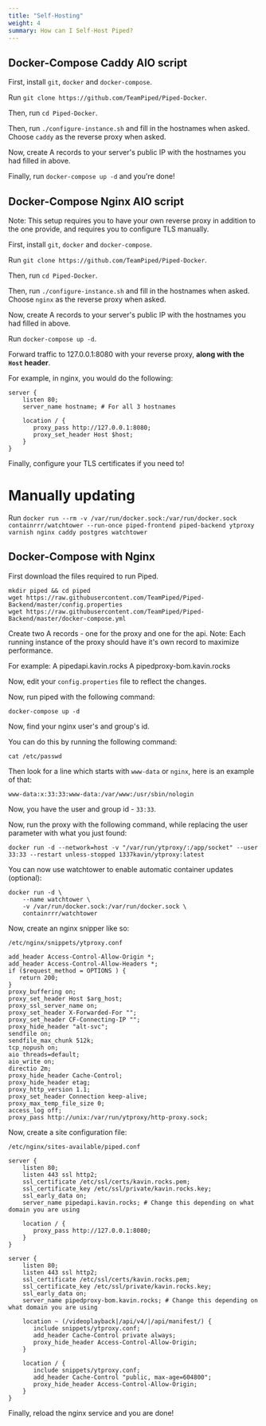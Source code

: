 ```yaml
---
title: "Self-Hosting"
weight: 4
summary: How can I Self-Host Piped?
---
```


## Docker-Compose Caddy AIO script

First, install `git`, `docker` and `docker-compose`.

Run `git clone https://github.com/TeamPiped/Piped-Docker`.

Then, run `cd Piped-Docker`.

Then, run `./configure-instance.sh` and fill in the hostnames when asked. Choose `caddy` as the reverse proxy when asked.

Now, create A records to your server's public IP with the hostnames you had filled in above.

Finally, run `docker-compose up -d` and you're done!

## Docker-Compose Nginx AIO script

Note: This setup requires you to have your own reverse proxy in addition to the one provide, and requires you to configure TLS manually.

First, install `git`, `docker` and `docker-compose`.

Run `git clone https://github.com/TeamPiped/Piped-Docker`.

Then, run `cd Piped-Docker`.

Then, run `./configure-instance.sh` and fill in the hostnames when asked.  Choose `nginx` as the reverse proxy when asked.

Now, create A records to your server's public IP with the hostnames you had filled in above.

Run `docker-compose up -d`.

Forward traffic to 127.0.0.1:8080 with your reverse proxy, **along with the `Host` header**.

For example, in nginx, you would do the following:
```
server {
    listen 80;
    server_name hostname; # For all 3 hostnames

    location / {
       proxy_pass http://127.0.0.1:8080;
       proxy_set_header Host $host;
    }
}
```

Finally, configure your TLS certificates if you need to!

# Manually updating

Run `docker run --rm -v /var/run/docker.sock:/var/run/docker.sock containrrr/watchtower --run-once piped-frontend piped-backend ytproxy varnish nginx caddy postgres watchtower`

## Docker-Compose with Nginx

First download the files required to run Piped.

```
mkdir piped && cd piped
wget https://raw.githubusercontent.com/TeamPiped/Piped-Backend/master/config.properties
wget https://raw.githubusercontent.com/TeamPiped/Piped-Backend/master/docker-compose.yml
```

Create two A records - one for the proxy and one for the api.
Note: Each running instance of the proxy should have it's own record to maximize performance.

For example:
A pipedapi.kavin.rocks
A pipedproxy-bom.kavin.rocks

Now, edit your `config.properties` file to reflect the changes.

Now, run piped with the following command:

```
docker-compose up -d
```

Now, find your nginx user's and group's id.

You can do this by running the following command:

```
cat /etc/passwd
```

Then look for a line which starts with `www-data` or `nginx`, here is an example of that:

```
www-data:x:33:33:www-data:/var/www:/usr/sbin/nologin
```

Now, you have the user and group id - `33:33`.

Now, run the proxy with the following command, while replacing the user parameter with what you just found:

```
docker run -d --network=host -v "/var/run/ytproxy/:/app/socket" --user 33:33 --restart unless-stopped 1337kavin/ytproxy:latest
```

You can now use watchtower to enable automatic container updates (optional):

```
docker run -d \
    --name watchtower \
    -v /var/run/docker.sock:/var/run/docker.sock \
    containrrr/watchtower
```

Now, create an nginx snipper like so:

`/etc/nginx/snippets/ytproxy.conf`

```
add_header Access-Control-Allow-Origin *;
add_header Access-Control-Allow-Headers *;
if ($request_method = OPTIONS ) {
   return 200;
}
proxy_buffering on;
proxy_set_header Host $arg_host;
proxy_ssl_server_name on;
proxy_set_header X-Forwarded-For "";
proxy_set_header CF-Connecting-IP "";
proxy_hide_header "alt-svc";
sendfile on;
sendfile_max_chunk 512k;
tcp_nopush on;
aio threads=default;
aio_write on;
directio 2m;
proxy_hide_header Cache-Control;
proxy_hide_header etag;
proxy_http_version 1.1;
proxy_set_header Connection keep-alive;
proxy_max_temp_file_size 0;
access_log off;
proxy_pass http://unix:/var/run/ytproxy/http-proxy.sock;
```

Now, create a site configuration file:

`/etc/nginx/sites-available/piped.conf`

```
server {
    listen 80;
    listen 443 ssl http2;
    ssl_certificate /etc/ssl/certs/kavin.rocks.pem;
    ssl_certificate_key /etc/ssl/private/kavin.rocks.key;
    ssl_early_data on;
    server_name pipedapi.kavin.rocks; # Change this depending on what domain you are using

    location / {
       proxy_pass http://127.0.0.1:8080;
    }
}

server {
    listen 80;
    listen 443 ssl http2;
    ssl_certificate /etc/ssl/certs/kavin.rocks.pem;
    ssl_certificate_key /etc/ssl/private/kavin.rocks.key;
    ssl_early_data on;
    server_name pipedproxy-bom.kavin.rocks; # Change this depending on what domain you are using

    location ~ (/videoplayback|/api/v4/|/api/manifest/) {
       include snippets/ytproxy.conf;
       add_header Cache-Control private always;
       proxy_hide_header Access-Control-Allow-Origin;
    }

    location / {
       include snippets/ytproxy.conf;
       add_header Cache-Control "public, max-age=604800";
       proxy_hide_header Access-Control-Allow-Origin;
    }
}
```

Finally, reload the nginx service and you are done!
